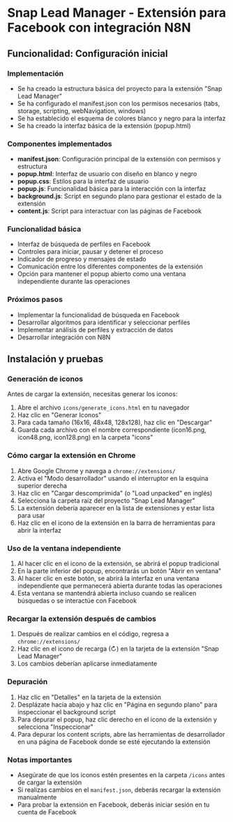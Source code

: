 # Snap Lead Manager - Extensión para Facebook con integración N8N

## Funcionalidad: Configuración inicial

### Implementación
- Se ha creado la estructura básica del proyecto para la extensión "Snap Lead Manager"
- Se ha configurado el manifest.json con los permisos necesarios (tabs, storage, scripting, webNavigation, windows)
- Se ha establecido el esquema de colores blanco y negro para la interfaz
- Se ha creado la interfaz básica de la extensión (popup.html)

### Componentes implementados
- **manifest.json**: Configuración principal de la extensión con permisos y estructura
- **popup.html**: Interfaz de usuario con diseño en blanco y negro
- **popup.css**: Estilos para la interfaz de usuario
- **popup.js**: Funcionalidad básica para la interacción con la interfaz
- **background.js**: Script en segundo plano para gestionar el estado de la extensión
- **content.js**: Script para interactuar con las páginas de Facebook

### Funcionalidad básica
- Interfaz de búsqueda de perfiles en Facebook
- Controles para iniciar, pausar y detener el proceso
- Indicador de progreso y mensajes de estado
- Comunicación entre los diferentes componentes de la extensión
- Opción para mantener el popup abierto como una ventana independiente durante las operaciones

### Próximos pasos
- Implementar la funcionalidad de búsqueda en Facebook
- Desarrollar algoritmos para identificar y seleccionar perfiles
- Implementar análisis de perfiles y extracción de datos
- Desarrollar integración con N8N

## Instalación y pruebas

### Generación de iconos
Antes de cargar la extensión, necesitas generar los iconos:
1. Abre el archivo `icons/generate_icons.html` en tu navegador
2. Haz clic en "Generar Iconos"
3. Para cada tamaño (16x16, 48x48, 128x128), haz clic en "Descargar"
4. Guarda cada archivo con el nombre correspondiente (icon16.png, icon48.png, icon128.png) en la carpeta "icons"

### Cómo cargar la extensión en Chrome
1. Abre Google Chrome y navega a `chrome://extensions/`
2. Activa el "Modo desarrollador" usando el interruptor en la esquina superior derecha
3. Haz clic en "Cargar descomprimida" (o "Load unpacked" en inglés)
4. Selecciona la carpeta raíz del proyecto "Snap Lead Manager"
5. La extensión debería aparecer en la lista de extensiones y estar lista para usar
6. Haz clic en el icono de la extensión en la barra de herramientas para abrir la interfaz

### Uso de la ventana independiente
1. Al hacer clic en el icono de la extensión, se abrirá el popup tradicional
2. En la parte inferior del popup, encontrarás un botón "Abrir en ventana"
3. Al hacer clic en este botón, se abrirá la interfaz en una ventana independiente que permanecerá abierta durante todas las operaciones
4. Esta ventana se mantendrá abierta incluso cuando se realicen búsquedas o se interactúe con Facebook

### Recargar la extensión después de cambios
1. Después de realizar cambios en el código, regresa a `chrome://extensions/`
2. Haz clic en el icono de recarga (↻) en la tarjeta de la extensión "Snap Lead Manager"
3. Los cambios deberían aplicarse inmediatamente

### Depuración
1. Haz clic en "Detalles" en la tarjeta de la extensión
2. Desplázate hacia abajo y haz clic en "Página en segundo plano" para inspeccionar el background script
3. Para depurar el popup, haz clic derecho en el icono de la extensión y selecciona "Inspeccionar"
4. Para depurar los content scripts, abre las herramientas de desarrollador en una página de Facebook donde se esté ejecutando la extensión

### Notas importantes
- Asegúrate de que los iconos estén presentes en la carpeta `/icons` antes de cargar la extensión
- Si realizas cambios en el `manifest.json`, deberás recargar la extensión manualmente
- Para probar la extensión en Facebook, deberás iniciar sesión en tu cuenta de Facebook